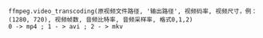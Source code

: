     ffmpeg.video_transcoding(原视频文件路径, '输出路径', 视频码率, 视频尺寸，例：(1280, 720), 视频帧数, 音频比特率, 音频采样率, 格式0,1,2)
    0 -> mp4 ; 1 - > avi ; 2 - > mkv
